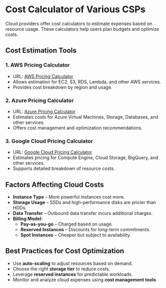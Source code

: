 # Cost Calculator of Various CSPs

Cloud providers offer cost calculators to estimate expenses based on resource usage. These calculators help users plan budgets and optimize costs.

## Cost Estimation Tools

### 1. **AWS Pricing Calculator**
- URL: [AWS Pricing Calculator](https://calculator.aws/#/)
- Allows estimation for EC2, S3, RDS, Lambda, and other AWS services.
- Provides cost breakdown by region and usage.

### 2. **Azure Pricing Calculator**
- URL: [Azure Pricing Calculator](https://azure.microsoft.com/en-us/pricing/calculator/)
- Estimates costs for Azure Virtual Machines, Storage, Databases, and other services.
- Offers cost management and optimization recommendations.

### 3. **Google Cloud Pricing Calculator**
- URL: [Google Cloud Pricing Calculator](https://cloud.google.com/products/calculator)
- Estimates pricing for Compute Engine, Cloud Storage, BigQuery, and other services.
- Supports detailed breakdown of resource costs.

## Factors Affecting Cloud Costs
- **Instance Type** – More powerful instances cost more.
- **Storage Usage** – SSDs and high-performance disks are pricier than HDDs.
- **Data Transfer** – Outbound data transfer incurs additional charges.
- **Billing Model**:
  - **Pay-as-you-go** – Charged based on usage.
  - **Reserved Instances** – Discounts for long-term commitments.
  - **Spot Instances** – Cheaper but subject to availability.

## Best Practices for Cost Optimization
- Use **auto-scaling** to adjust resources based on demand.
- Choose the right **storage tier** to reduce costs.
- Leverage **reserved instances** for predictable workloads.
- Monitor and analyze cloud expenses using **cost management tools**.

